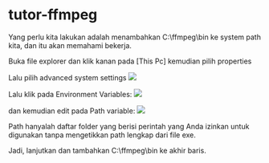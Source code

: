 # tutor-ffmpeg

Yang perlu kita lakukan adalah menambahkan C:\ffmpeg\bin ke system path kita, dan itu akan memahami bekerja.

Buka file explorer dan klik kanan pada [This Pc] kemudian pilih properties

Lalu pilih advanced system settings
<img src="http://gregzaal.com/ss/System_2014-05-30_19-26-45.png"/>

Lalu klik pada Environment Variables:
<img src="http://gregzaal.com/ss/inst2.png"/>

dan kemudian edit pada Path variable:
<img src="http://gregzaal.com/ss/inst3.png"/>


Path hanyalah daftar folder yang berisi perintah yang Anda izinkan untuk digunakan tanpa mengetikkan path lengkap dari file exe.

Jadi, lanjutkan dan tambahkan C:\ffmpeg\bin ke akhir baris.
